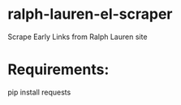 # ralph-lauren-el-scraper
Scrape Early Links from Ralph Lauren site

# Requirements:
pip install requests
